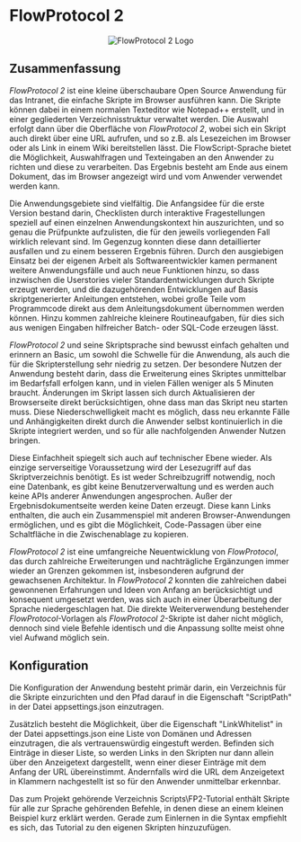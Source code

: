 # FlowProtocol 2

<div align="center"><img src="FlowProtocol2\wwwroot\Images\FlowProtocol2Logo40.jpg" alt="FlowProtocol 2 Logo" title="FlowProtocol 2" /></div>

## Zusammenfassung
*FlowProtocol 2* ist eine kleine überschaubare Open Source Anwendung für das Intranet, die einfache Skripte im Browser ausführen kann.
Die Skripte können dabei in einem normalen Texteditor wie Notepad++ erstellt, und in einer gegliederten Verzeichnisstruktur verwaltet werden. Die Auswahl erfolgt dann über die Oberfläche von *FlowProtocol 2*, wobei sich ein Skript auch direkt über eine URL aufrufen, und so z.B. als Lesezeichen im Browser oder als Link in einem Wiki bereitstellen lässt.
Die FlowScript-Sprache bietet die Möglichkeit, Auswahlfragen und Texteingaben an den Anwender zu richten und diese zu verarbeiten. Das Ergebnis besteht am Ende aus einem Dokument, das im Browser angezeigt wird und vom Anwender verwendet werden kann.

Die Anwendungsgebiete sind vielfältig. Die Anfangsidee für die erste Version bestand darin, Checklisten durch interaktive Fragestellungen speziell auf einen einzelnen Anwendungskontext hin auszurichten, und so genau die Prüfpunkte aufzulisten, die für den jeweils vorliegenden Fall wirklich relevant sind. Im Gegenzug konnten diese dann detaillierter ausfallen und zu einem besseren Ergebnis führen.
Durch den ausgiebigen Einsatz bei der eigenen Arbeit als Softwareentwickler kamen permanent weitere Anwendungsfälle und auch neue Funktionen hinzu, so dass inzwischen die Userstories vieler Standardentwicklungen durch Skripte erzeugt werden, und die dazugehörenden Entwicklungen auf Basis skriptgenerierter Anleitungen entstehen, wobei große Teile vom Programmcode direkt aus dem Anleitungsdokument übernommen werden können. Hinzu kommen zahlreiche kleinere Routineaufgaben, für dies sich aus wenigen Eingaben hilfreicher Batch- oder SQL-Code erzeugen lässt.

*FlowProtocol 2* und seine Skriptsprache sind bewusst einfach gehalten und erinnern an Basic, um sowohl die Schwelle für die Anwendung, als auch die für die Skripterstellung sehr niedrig zu setzen. Der besondere Nutzen der Anwendung besteht darin, dass die Erweiterung eines Skriptes unmittelbar im Bedarfsfall erfolgen kann, und in vielen Fällen weniger als 5 Minuten braucht. Änderungen im Skript lassen sich durch Aktualisieren der Browserseite direkt berücksichtigen, ohne dass man das Skript neu starten muss.
Diese Niederschwelligkeit macht es möglich, dass neu erkannte Fälle und Anhängigkeiten direkt durch die Anwender selbst kontinuierlich in die Skripte integriert werden, und so für alle nachfolgenden Anwender Nutzen bringen.

Diese Einfachheit spiegelt sich auch auf technischer Ebene wieder. Als einzige serverseitige Voraussetzung wird der Lesezugriff auf das Skriptverzeichnis benötigt. Es ist weder Schreibzugriff notwendig, noch eine Datenbank, es gibt keine Benutzerverwaltung und es werden auch keine APIs anderer Anwendungen angesprochen. Außer der Ergebnisdokumentseite werden keine Daten erzeugt. Diese kann Links enthalten, die auch ein Zusammenspiel mit anderen Browser-Anwendungen ermöglichen, und es gibt die Möglichkeit, Code-Passagen über eine Schaltfläche in die Zwischenablage zu kopieren.

*FlowProtocol 2* ist eine umfangreiche Neuentwicklung von *FlowProtocol*, das durch zahlreiche Erweiterungen und nachträgliche Ergänzungen immer wieder an Grenzen gekommen ist, insbesonderen aufgrund der gewachsenen Architektur. In *FlowProtocol 2* konnten die zahlreichen dabei gewonnenen Erfahrungen und Ideen von Anfang an berücksichtigt und konsequent umgesetzt werden, was sich auch in einer Überarbeitung der Sprache niedergeschlagen hat. Die direkte Weiterverwendung bestehender *FlowProtocol*-Vorlagen als *FlowProtocol 2*-Skripte ist daher nicht möglich, dennoch sind viele Befehle identisch und die Anpassung sollte meist ohne viel Aufwand möglich sein.

## Konfiguration
Die Konfiguration der Anwendung besteht primär darin, ein Verzeichnis für die Skripte einzurichten und den Pfad darauf in die Eigenschaft "ScriptPath" in der Datei appsettings.json einzutragen.

Zusätzlich besteht die Möglichkeit, über die Eigenschaft "LinkWhitelist" in der Datei appsettings.json eine Liste von Domänen und Adressen einzutragen, die als vertrauenswürdig eingestuft werden. Befinden sich Einträge in dieser Liste, so werden Links in den Skripten nur dann allein über den Anzeigetext dargestellt, wenn einer dieser Einträge mit dem Anfang der URL übereinstimmt. Andernfalls wird die URL dem Anzeigetext in Klammern nachgestellt ist so für den Anwender unmittelbar erkennbar.

Das zum Projekt gehörende Verzeichnis Scripts\FP2-Tutorial enthält Skripte für alle zur Sprache gehörenden Befehle, in denen diese an einem kleinen Beispiel kurz erklärt werden. Gerade zum Einlernen in die Syntax empfiehlt es sich, das Tutorial zu den eigenen Skripten hinzuzufügen.
